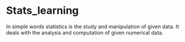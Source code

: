 # Stats_learning
In simple words statistics is the study and manipulation of given data. It deals with the analysis and computation of given numerical data.
